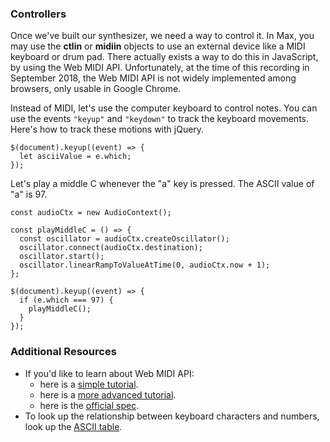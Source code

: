 ### Controllers

Once we've built our synthesizer, we need a way to control it.  In Max, you may
use the **ctlin** or **midiin** objects to use an external device like a MIDI
keyboard or drum pad.  There actually exists a way to do this in JavaScript, by
using the Web MIDI API.  Unfortunately, at the time of this recording in
September 2018, the Web MIDI API is not widely implemented among browsers, only
usable in Google Chrome.

Instead of MIDI, let's use the computer keyboard to control notes.  You can use
the events `"keyup"` and `"keydown"` to track the keyboard movements.  Here's how
to track these motions with jQuery.

	$(document).keyup((event) => {
	  let asciiValue = e.which;
	});

Let's play a middle C whenever the "a" key is pressed.  The ASCII value of "a" is 97.

	const audioCtx = new AudioContext();

	const playMiddleC = () => {
	  const oscillator = audioCtx.createOscillator();
	  oscillator.connect(audioCtx.destination);
	  oscillator.start();
	  oscillator.linearRampToValueAtTime(0, audioCtx.now + 1);
	};
	
	$(document).keyup((event) => {
	  if (e.which === 97) {
	    playMiddleC();
	  }
	});


### Additional Resources

- If you'd like to learn about Web MIDI API:
  - here is a [simple tutorial](https://www.keithmcmillen.com/blog/making-music-in-the-browser-web-midi-api/).
  - here is a [more advanced tutorial](https://www.smashingmagazine.com/2018/03/web-midi-api/).
  - here is the [official spec](https://www.w3.org/TR/webmidi/).
- To look up the relationship between keyboard characters and numbers, look up
  the [ASCII table](http://www.asciitable.com/).
